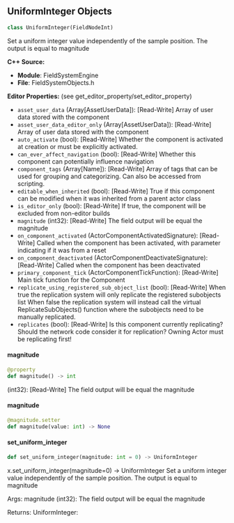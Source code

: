 ## UniformInteger Objects

```python
class UniformInteger(FieldNodeInt)
```

Set a uniform integer value independently of the sample position. The output is equal to magnitude

**C++ Source:**

- **Module**: FieldSystemEngine
- **File**: FieldSystemObjects.h

**Editor Properties:** (see get_editor_property/set_editor_property)

- ``asset_user_data`` (Array[AssetUserData]):  [Read-Write] Array of user data stored with the component
- ``asset_user_data_editor_only`` (Array[AssetUserData]):  [Read-Write] Array of user data stored with the component
- ``auto_activate`` (bool):  [Read-Write] Whether the component is activated at creation or must be explicitly activated.
- ``can_ever_affect_navigation`` (bool):  [Read-Write] Whether this component can potentially influence navigation
- ``component_tags`` (Array[Name]):  [Read-Write] Array of tags that can be used for grouping and categorizing. Can also be accessed from scripting.
- ``editable_when_inherited`` (bool):  [Read-Write] True if this component can be modified when it was inherited from a parent actor class
- ``is_editor_only`` (bool):  [Read-Write] If true, the component will be excluded from non-editor builds
- ``magnitude`` (int32):  [Read-Write] The field output will be equal the magnitude
- ``on_component_activated`` (ActorComponentActivatedSignature):  [Read-Write] Called when the component has been activated, with parameter indicating if it was from a reset
- ``on_component_deactivated`` (ActorComponentDeactivateSignature):  [Read-Write] Called when the component has been deactivated
- ``primary_component_tick`` (ActorComponentTickFunction):  [Read-Write] Main tick function for the Component
- ``replicate_using_registered_sub_object_list`` (bool):  [Read-Write] When true the replication system will only replicate the registered subobjects list
  When false the replication system will instead call the virtual ReplicateSubObjects() function where the subobjects need to be manually replicated.
- ``replicates`` (bool):  [Read-Write] Is this component currently replicating? Should the network code consider it for replication? Owning Actor must be replicating first!

<a id="unreal.UniformInteger.magnitude"></a>

#### magnitude

```python
@property
def magnitude() -> int
```

(int32):  [Read-Write] The field output will be equal the magnitude

<a id="unreal.UniformInteger.magnitude"></a>

#### magnitude

```python
@magnitude.setter
def magnitude(value: int) -> None
```

<a id="unreal.UniformInteger.set_uniform_integer"></a>

#### set_uniform_integer

```python
def set_uniform_integer(magnitude: int = 0) -> UniformInteger
```

x.set_uniform_integer(magnitude=0) -> UniformInteger
Set a uniform integer value independently of the sample position. The output is equal to magnitude

Args:
    magnitude (int32): The field output will be equal the magnitude

Returns:
    UniformInteger:

<a id="unreal.RadialIntMask"></a>